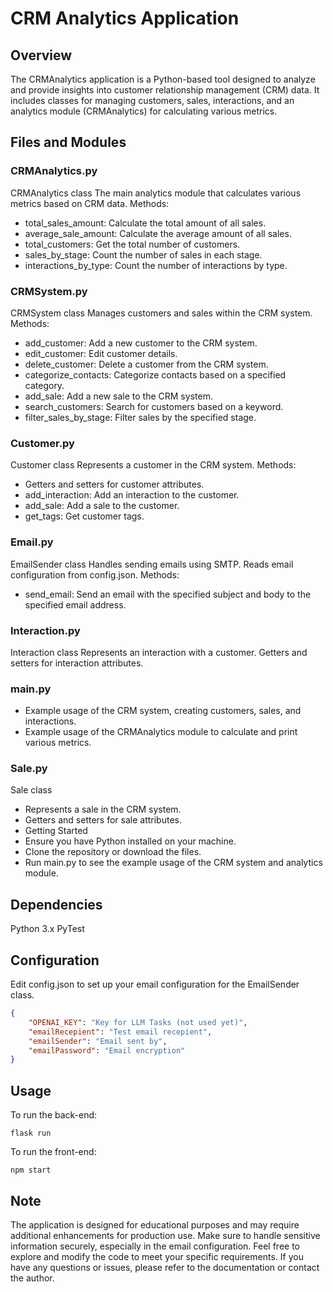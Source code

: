 # CRM Analytics Application

## Overview
The CRMAnalytics application is a Python-based tool designed to analyze and provide insights into customer relationship management (CRM) data. It includes classes for managing customers, sales, interactions, and an analytics module (CRMAnalytics) for calculating various metrics.

## Files and Modules
### CRMAnalytics.py
CRMAnalytics class
The main analytics module that calculates various metrics based on CRM data.
Methods:
- total_sales_amount: Calculate the total amount of all sales.
- average_sale_amount: Calculate the average amount of all sales.
- total_customers: Get the total number of customers.
- sales_by_stage: Count the number of sales in each stage.
- interactions_by_type: Count the number of interactions by type.
### CRMSystem.py
CRMSystem class
Manages customers and sales within the CRM system.
Methods:
- add_customer: Add a new customer to the CRM system.
- edit_customer: Edit customer details.
- delete_customer: Delete a customer from the CRM system.
- categorize_contacts: Categorize contacts based on a specified category.
- add_sale: Add a new sale to the CRM system.
- search_customers: Search for customers based on a keyword.
- filter_sales_by_stage: Filter sales by the specified stage.
### Customer.py
Customer class
Represents a customer in the CRM system.
Methods:
- Getters and setters for customer attributes.
- add_interaction: Add an interaction to the customer.
- add_sale: Add a sale to the customer.
- get_tags: Get customer tags.
### Email.py
EmailSender class
Handles sending emails using SMTP.
Reads email configuration from config.json.
Methods:
- send_email: Send an email with the specified subject and body to the specified email address.
### Interaction.py
Interaction class
Represents an interaction with a customer.
Getters and setters for interaction attributes.
### main.py
- Example usage of the CRM system, creating customers, sales, and interactions.
- Example usage of the CRMAnalytics module to calculate and print various metrics.
### Sale.py
Sale class
- Represents a sale in the CRM system.
- Getters and setters for sale attributes.
- Getting Started
- Ensure you have Python installed on your machine.
- Clone the repository or download the files.
- Run main.py to see the example usage of the CRM system and analytics module.
## Dependencies
Python 3.x
PyTest

## Configuration
Edit config.json to set up your email configuration for the EmailSender class.

```json
{
    "OPENAI_KEY": "Key for LLM Tasks (not used yet)",
    "emailRecepient": "Test email recepient",
    "emailSender": "Email sent by",
    "emailPassword": "Email encryption"
}
```
## Usage

To run the back-end:
```
flask run
```

To run the front-end:
```
npm start
```

## Note
The application is designed for educational purposes and may require additional enhancements for production use.
Make sure to handle sensitive information securely, especially in the email configuration.
Feel free to explore and modify the code to meet your specific requirements. If you have any questions or issues, please refer to the documentation or contact the author.
